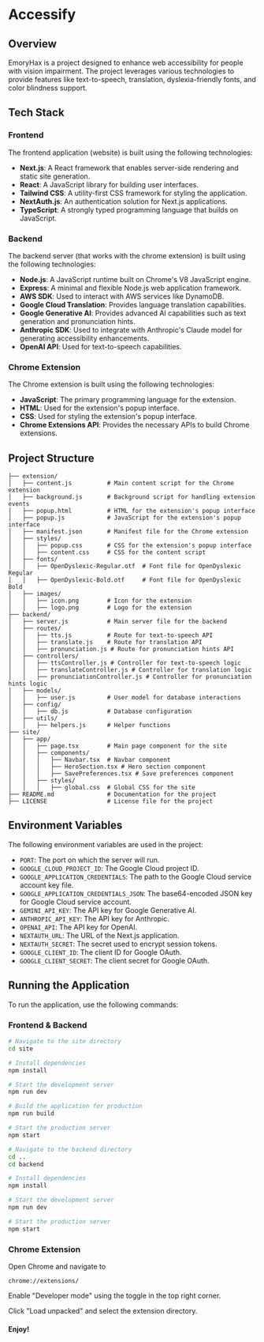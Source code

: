 # Accessify

## Overview

EmoryHax is a project designed to enhance web accessibility for people with vision impairment. The project leverages various technologies to provide features like text-to-speech, translation, dyslexia-friendly fonts, and color blindness support.

## Tech Stack

### Frontend

The frontend application (website) is built using the following technologies:

- **Next.js**: A React framework that enables server-side rendering and static site generation.
- **React**: A JavaScript library for building user interfaces.
- **Tailwind CSS**: A utility-first CSS framework for styling the application.
- **NextAuth.js**: An authentication solution for Next.js applications.
- **TypeScript**: A strongly typed programming language that builds on JavaScript.

### Backend

The backend server (that works with the chrome extension) is built using the following technologies:

- **Node.js**: A JavaScript runtime built on Chrome's V8 JavaScript engine.
- **Express**: A minimal and flexible Node.js web application framework.
- **AWS SDK**: Used to interact with AWS services like DynamoDB.
- **Google Cloud Translation**: Provides language translation capabilities.
- **Google Generative AI**: Provides advanced AI capabilities such as text generation and pronunciation hints.
- **Anthropic SDK**: Used to integrate with Anthropic's Claude model for generating accessibility enhancements.
- **OpenAI API**: Used for text-to-speech capabilities.

### Chrome Extension

The Chrome extension is built using the following technologies:

- **JavaScript**: The primary programming language for the extension.
- **HTML**: Used for the extension's popup interface.
- **CSS**: Used for styling the extension's popup interface.
- **Chrome Extensions API**: Provides the necessary APIs to build Chrome extensions.

## Project Structure


```emoryhax/
├── extension/
│   ├── content.js          # Main content script for the Chrome extension
│   ├── background.js       # Background script for handling extension events
│   ├── popup.html          # HTML for the extension's popup interface
│   ├── popup.js            # JavaScript for the extension's popup interface
│   ├── manifest.json       # Manifest file for the Chrome extension
│   ├── styles/
│   │   ├── popup.css       # CSS for the extension's popup interface
│   │   ├── content.css     # CSS for the content script
│   ├── fonts/
│   │   ├── OpenDyslexic-Regular.otf  # Font file for OpenDyslexic Regular
│   │   ├── OpenDyslexic-Bold.otf     # Font file for OpenDyslexic Bold
│   ├── images/
│   │   ├── icon.png        # Icon for the extension
│   │   ├── logo.png        # Logo for the extension
├── backend/
│   ├── server.js           # Main server file for the backend
│   ├── routes/
│   │   ├── tts.js          # Route for text-to-speech API
│   │   ├── translate.js    # Route for translation API
│   │   ├── pronunciation.js # Route for pronunciation hints API
│   ├── controllers/
│   │   ├── ttsController.js # Controller for text-to-speech logic
│   │   ├── translateController.js # Controller for translation logic
│   │   ├── pronunciationController.js # Controller for pronunciation hints logic
│   ├── models/
│   │   ├── user.js         # User model for database interactions
│   ├── config/
│   │   ├── db.js           # Database configuration
│   ├── utils/
│   │   ├── helpers.js      # Helper functions
├── site/
│   ├── app/
│   │   ├── page.tsx        # Main page component for the site
│   │   ├── components/
│   │   │   ├── Navbar.tsx  # Navbar component
│   │   │   ├── HeroSection.tsx # Hero section component
│   │   │   ├── SavePreferences.tsx # Save preferences component
│   │   ├── styles/
│   │   │   ├── global.css  # Global CSS for the site
├── README.md               # Documentation for the project
├── LICENSE                 # License file for the project
```


## Environment Variables

The following environment variables are used in the project:

- `PORT`: The port on which the server will run.
- `GOOGLE_CLOUD_PROJECT_ID`: The Google Cloud project ID.
- `GOOGLE_APPLICATION_CREDENTIALS`: The path to the Google Cloud service account key file.
- `GOOGLE_APPLICATION_CREDENTIALS_JSON`: The base64-encoded JSON key for Google Cloud service account.
- `GEMINI_API_KEY`: The API key for Google Generative AI.
- `ANTHROPIC_API_KEY`: The API key for Anthropic.
- `OPENAI_API`: The API key for OpenAI.
- `NEXTAUTH_URL`: The URL of the Next.js application.
- `NEXTAUTH_SECRET`: The secret used to encrypt session tokens.
- `GOOGLE_CLIENT_ID`: The client ID for Google OAuth.
- `GOOGLE_CLIENT_SECRET`: The client secret for Google OAuth.

## Running the Application

To run the application, use the following commands:

### Frontend & Backend

```bash
# Navigate to the site directory
cd site

# Install dependencies
npm install

# Start the development server
npm run dev

# Build the application for production
npm run build

# Start the production server
npm start

# Navigate to the backend directory
cd ..
cd backend

# Install dependencies
npm install

# Start the development server
npm run dev

# Start the production server
npm start
```

### Chrome Extension

Open Chrome and navigate to 
```
chrome://extensions/
```
Enable "Developer mode" using the toggle in the top right corner.

Click "Load unpacked" and select the extension directory.

#### Enjoy!
